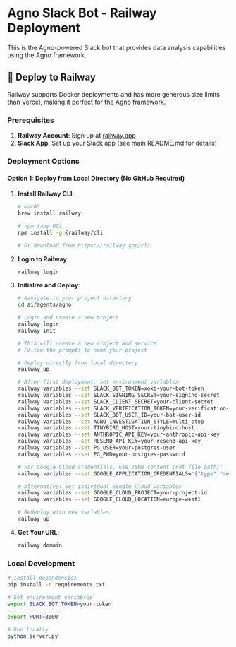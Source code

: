 # Agno Slack Bot - Railway Deployment

This is the Agno-powered Slack bot that provides data analysis capabilities using the Agno framework.

## 🚀 Deploy to Railway

Railway supports Docker deployments and has more generous size limits than Vercel, making it perfect for the Agno framework.

### Prerequisites

1. **Railway Account**: Sign up at [railway.app](https://railway.app)
2. **Slack App**: Set up your Slack app (see main README.md for details)

### Deployment Options

#### Option 1: Deploy from Local Directory (No GitHub Required)

1. **Install Railway CLI**:
   ```bash
   # macOS
   brew install railway
   
   # npm (any OS)
   npm install -g @railway/cli
   
   # Or download from https://railway.app/cli
   ```

2. **Login to Railway**:
   ```bash
   railway login
   ```

3. **Initialize and Deploy**:
   ```bash
   # Navigate to your project directory
   cd ai/agents/agno
   
   # Login and create a new project
   railway login
   railway init
   
   # This will create a new project and service
   # Follow the prompts to name your project
   
   # Deploy directly from local directory
   railway up
   
   # After first deployment, set environment variables
   railway variables --set SLACK_BOT_TOKEN=xoxb-your-bot-token
   railway variables --set SLACK_SIGNING_SECRET=your-signing-secret
   railway variables --set SLACK_CLIENT_SECRET=your-client-secret
   railway variables --set SLACK_VERIFICATION_TOKEN=your-verification-token
   railway variables --set SLACK_BOT_USER_ID=your-bot-user-id
   railway variables --set AGNO_INVESTIGATION_STYLE=multi_step
   railway variables --set TINYBIRD_HOST=your-tinybird-host
   railway variables --set ANTHROPIC_API_KEY=your-anthropic-api-key
   railway variables --set RESEND_API_KEY=your-resend-api-key
   railway variables --set PG_USER=your-postgres-user
   railway variables --set PG_PWD=your-postgres-password
   
   # For Google Cloud credentials, use JSON content (not file path):
   railway variables --set GOOGLE_APPLICATION_CREDENTIALS='{"type":"service_account","project_id":"your-project-id","private_key_id":"...","private_key":"-----BEGIN PRIVATE KEY-----\n...\n-----END PRIVATE KEY-----\n","client_email":"...","client_id":"...","auth_uri":"https://accounts.google.com/o/oauth2/auth","token_uri":"https://oauth2.googleapis.com/token","auth_provider_x509_cert_url":"https://www.googleapis.com/oauth2/v1/certs","client_x509_cert_url":"..."}'
   
   # Alternative: Set individual Google Cloud variables
   railway variables --set GOOGLE_CLOUD_PROJECT=your-project-id
   railway variables --set GOOGLE_CLOUD_LOCATION=europe-west1
   
   # Redeploy with new variables
   railway up
   ```

4. **Get Your URL**:
   ```bash
   railway domain
   ```

### Local Development

```bash
# Install dependencies
pip install -r requirements.txt

# Set environment variables
export SLACK_BOT_TOKEN=your-token
...
export PORT=8000

# Run locally
python server.py
```
